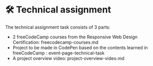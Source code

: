 # 🛠️ Technical assignment
The technical assignment task consists of 3 parts:

* 2 freeCodeCamp courses from the Responsive Web Design Certification: freecodecamp-courses.md
* Project to be made in CodePen based on the contents learned in freeCodeCamp : event-page-technical-task
* A project overview video: project-overview-video.md
